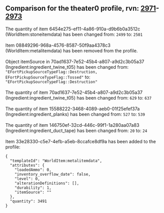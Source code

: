 ## Comparison for the theater0 profile, rvn: [2971](https://github.com/PRO100KatYT/FortniteProfileRevisions/tree/main/profiles/theater0/2971%20theater0.json)-[2973](https://github.com/PRO100KatYT/FortniteProfileRevisions/tree/main/profiles/theater0/2973%20theater0.json)

The quantity of item 6454e275-ef11-4a86-910a-d9b6b0a3512c (WorldItem:stoneitemdata) has been changed from: `2499` to: `2501`
<br><br>
Item 08849296-968a-4576-8587-50f9aa4378c3 (WorldItem:metalitemdata) has been removed from the profile.
<br><br>
Object itemSource in 70ad1637-7e52-45b4-a807-a9d2c3b05a37 (Ingredient:ingredient_twine_t05) has been changed from: `"EFortPickupSourceTypeFlag::Destruction, EFortPickupSourceTypeFlag::Tossed"` to: `"EFortPickupSourceTypeFlag::Destruction"`
<br><br>
The quantity of item 70ad1637-7e52-45b4-a807-a9d2c3b05a37 (Ingredient:ingredient_twine_t05) has been changed from: `629` to: `637`
<br><br>
The quantity of item 15588222-3468-4089-aeb0-01f25efef37a (Ingredient:ingredient_planks) has been changed from: `527` to: `539`
<br><br>
The quantity of item 146750ef-32cd-446c-99f1-1a280aa07a83 (Ingredient:ingredient_duct_tape) has been changed from: `20` to: `24`
<br><br>
Item 33e28330-c5e7-4efb-a5eb-8ccafce8df9a has been added to the profile:

```
{
  "templateId": "WorldItem:metalitemdata",
  "attributes": {
    "loadedAmmo": 0,
    "inventory_overflow_date": false,
    "level": 0,
    "alterationDefinitions": [],
    "durability": 1,
    "itemSource": ""
  },
  "quantity": 3491
}
```

<br><br>
